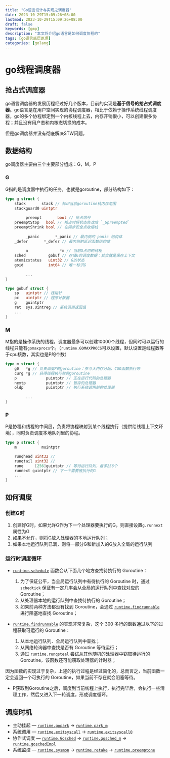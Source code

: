 ```yaml
---
title: "Go语言设计与实现之调度器"
date: 2023-10-29T15:09:26+08:00
lastmod: 2023-10-29T15:09:26+08:00
draft: false
keywords: [gmp]
description: "本文将介绍go语言是如何调度协程的"
tags: [go语言底层原理]
categories: [golang]
---
```


# go线程调度器

## 抢占式调度器

go语言调度器的发展历程经过好几个版本，目前的实现是**基于信号的抢占式调度器**。go语言是在用户空间实现的协程调度器，相比于依赖于操作系统线程调度器，go的多个协程绑定到一个内核线程上去，内存开销很小，可以创建很多协程；并且没有用户态和内核态切换的成本。

但是go调度器并没有彻底解决STW问题。

## 数据结构

go调度器主要由三个主要部分组成：G，M，P

### G

G指的是调度器中执行的任务，也就是goroutine，部分结构如下：

```go
type g struct {
	stack       stack // 标识当前goroutine栈内存范围
	stackguard0 uintptr
         
         preempt       bool // 抢占信号
	preemptStop   bool // 抢占时将状态修改成 `_Gpreempted`
	preemptShrink bool // 在同步安全点收缩栈
    
         _panic       *_panic // 最内侧的 panic 结构体
	_defer       *_defer // 最内侧的延迟函数结构体
    
         m              *m // 当前G占用的线程
	sched          gobuf // 存储G的调度数据：其实就是保存上下文
	atomicstatus   uint32 // G的状态
	goid           int64 // 唯一标识G
         
         ...
}

type gobuf struct {
	sp   uintptr // 栈指针
	pc   uintptr // 程序计数器
	g    guintptr
	ret  sys.Uintreg // 系统调用返回值
	...
}
```

### M

M指的是操作系统的线程，调度器最多可以创建10000个线程，但同时可以运行的线程只能有`gomaxprocs`个。（`runtime.GOMAXPROCS`可以设置，默认设置是线程数等于cpu核数，其实也是P的个数）

```go
type m struct {
	g0   *g // 负责调度P的goroutine：参与大内存分配、CGO函数执行等
	curg *g // 获得线程执行权的goroutine
	p             puintptr // 正在运行代码的处理器
	nextp         puintptr // 暂存的处理器
	oldp          puintptr // 执行系统调用前的处理器
    
         ...
}
```

### P

P是协程和线程的中间层，负责将协程映射到某个线程执行（提供给线程上下文环境），同时负责调度本地队列里的协程。

```go
type p struct {
	m           muintptr

	runqhead uint32 // 
	runqtail uint32 // 
	runq     [256]guintptr // 等待运行队列，最多256个
	runnext guintptr // 下一个需要被执行的G
	...
}
```

## 如何调度

### 创建G时

1. 创建好G时，如果允许G作为下一个处理器要执行的G，则直接设置`g.runnext`属性为G
2. 如果不允许，则将G放入处理器的本地运行队列；
3. 如果本地运行队列已满，则将一部分G和新加入的G放入全局的运行队列

### 运行时调度循环

- [`runtime.schedule`](https://draveness.me/golang/tree/runtime.schedule) 函数会从下面几个地方查找待执行的 Goroutine：
  1. 为了保证公平，当全局运行队列中有待执行的 Goroutine 时，通过 `schedtick` 保证有一定几率会从全局的运行队列中查找对应的 Goroutine；
  2. 从处理器本地的运行队列中查找待执行的 Goroutine；
  3. 如果前两种方法都没有找到 Goroutine，会通过 [`runtime.findrunnable`](https://draveness.me/golang/tree/runtime.findrunnable) 进行阻塞地查找 Goroutine；

- [`runtime.findrunnable`](https://draveness.me/golang/tree/runtime.findrunnable) 的实现非常复杂，这个 300 多行的函数通过以下的过程获取可运行的 Goroutine：
  1. 从本地运行队列、全局运行队列中查找；
  2. 从网络轮询器中查找是否有 Goroutine 等待运行；
  3. 通过 [`runtime.runqsteal`](https://draveness.me/golang/tree/runtime.runqsteal) 尝试从其他随机的处理器中窃取待运行的 Goroutine，该函数还可能窃取处理器的计时器；

因为函数的实现过于复杂，上述的执行过程是经过简化的，总而言之，当前函数一定会返回一个可执行的 Goroutine，如果当前不存在就会阻塞等待。

- P获取到Goroutine之后，调度到当前线程上执行，执行完毕后，会执行一些清理工作，然后又进入下一轮调度，形成调度循环。

## 调度时机

- 主动挂起 — [`runtime.gopark`](https://draveness.me/golang/tree/runtime.gopark) -> [`runtime.park_m`](https://draveness.me/golang/tree/runtime.park_m)
- 系统调用 — [`runtime.exitsyscall`](https://draveness.me/golang/tree/runtime.exitsyscall) -> [`runtime.exitsyscall0`](https://draveness.me/golang/tree/runtime.exitsyscall0)
- 协作式调度 — [`runtime.Gosched`](https://draveness.me/golang/tree/runtime.Gosched) -> [`runtime.gosched_m`](https://draveness.me/golang/tree/runtime.gosched_m) -> [`runtime.goschedImpl`](https://draveness.me/golang/tree/runtime.goschedImpl)
- 系统监控 — [`runtime.sysmon`](https://draveness.me/golang/tree/runtime.sysmon) -> [`runtime.retake`](https://draveness.me/golang/tree/runtime.retake) -> [`runtime.preemptone`](https://draveness.me/golang/tree/runtime.preemptone)
